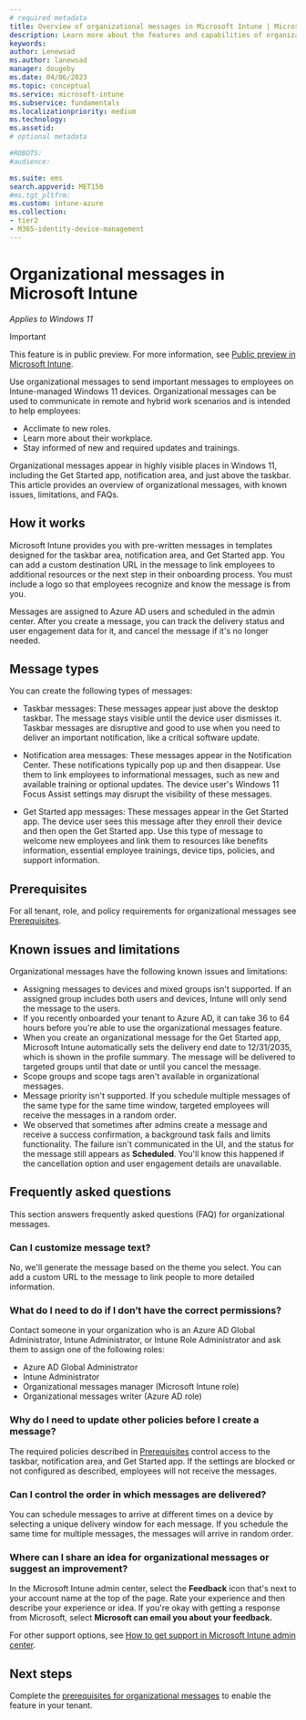```yaml
---
# required metadata
title: Overview of organizational messages in Microsoft Intune | Microsoft Docs
description: Learn more about the features and capabilities of organizational messages.     
keywords:
author: Lenewsad
ms.author: lanewsad
manager: dougeby
ms.date: 04/06/2023
ms.topic: conceptual
ms.service: microsoft-intune
ms.subservice: fundamentals
ms.localizationpriority: medium     
ms.technology:
ms.assetid: 
# optional metadata

#ROBOTS:
#audience:

ms.suite: ems
search.appverid: MET150
#ms.tgt_pltfrm:
ms.custom: intune-azure 
ms.collection:
- tier2
- M365-identity-device-management
---
```


# Organizational messages in Microsoft Intune 

*Applies to Windows 11*  

> [!IMPORTANT]
> This feature is in public preview. For more information, see [Public preview in Microsoft Intune](../fundamentals/public-preview.md).  

Use organizational messages to send important messages to employees on Intune-managed Windows 11 devices.  Organizational messages can be used to communicate in remote and hybrid work scenarios and is intended to help employees:  

* Acclimate to new roles.  
* Learn more about their workplace.
* Stay informed of new and required updates and trainings.  

Organizational messages appear in highly visible places in Windows 11, including the Get Started app, notification area, and just above the taskbar. This article provides an overview of organizational messages, with known issues, limitations, and FAQs.  

## How it works   

Microsoft Intune provides you with pre-written messages in templates designed for the taskbar area, notification area, and Get Started app. You can add a custom destination URL in the message to link employees to additional resources or the next step in their onboarding process. You must include a logo so that employees recognize and know the message is from you.  

Messages are assigned to Azure AD users and scheduled in the admin center. After you create a message, you can track the delivery status and user engagement data for it, and cancel the message if it's no longer needed.   

## Message types  
You can create the following types of messages:  

* Taskbar messages: These messages appear just above the desktop taskbar. The message stays visible until the device user dismisses it.   Taskbar messages are disruptive and good to use when you need to deliver an important notification, like a critical software update.  

* Notification area messages: These messages appear in the Notification Center. These notifications typically pop up and then disappear. Use them to link employees to informational messages, such as new and available training or optional updates. The device user's Windows 11 Focus Assist settings may disrupt the visibility of these messages.   

* Get Started app messages: These messages appear in the Get Started app. The device user sees this message after they enroll their device and then open the Get Started app. Use this type of message to welcome new employees and link them to resources like benefits information, essential employee trainings, device tips, policies, and support information.   

## Prerequisites  
For all tenant, role, and policy requirements for organizational messages see [Prerequisites](organizational-messages-prerequisites.md).    

## Known issues and limitations  

Organizational messages have the following known issues and limitations:  

* Assigning messages to devices and mixed groups isn't supported. If an assigned group includes both users and devices, Intune will only send the message to the users. 
* If you recently onboarded your tenant to Azure AD, it can take 36 to 64 hours before you're able to use the organizational messages feature.
* When you create an organizational message for the Get Started app, Microsoft Intune automatically sets the delivery end date to 12/31/2035, which is shown in the profile summary. The message will be delivered to targeted groups until that date or until you cancel the message. 
* Scope groups and scope tags aren't available in organizational messages.   
* Message priority isn't supported. If you schedule multiple messages of the same type for the same time window, targeted employees will receive the messages in a random order.  
* We observed that sometimes after admins create a message and receive a success confirmation, a background task fails and limits functionality. The failure isn't communicated in the UI, and the status for the message still appears as **Scheduled**. You'll know this happened if the cancellation option and user engagement details are unavailable. 

## Frequently asked questions    
This section answers frequently asked questions (FAQ) for organizational messages.  

### Can I customize message text? 
No, we'll generate the message based on the theme you select. You can add a custom URL to the message to link people to more detailed information.   

### What do I need to do if I don’t have the correct permissions?  
Contact someone in your organization who is an Azure AD Global Administrator, Intune Administrator, or Intune Role Administrator and ask them to assign one of the following roles:  
 * Azure AD Global Administrator 
 * Intune Administrator 
 * Organizational messages manager (Microsoft Intune role) 
 * Organizational messages writer (Azure AD role)  

### Why do I need to update other policies before I create a message?  
The required policies described in [Prerequisites](organizational-messages-prerequisites.md) control access to the taskbar, notification area, and Get Started app. If the settings are blocked or not configured as described, employees will not receive the messages.   

### Can I control the order in which messages are delivered? 
You can schedule messages to arrive at different times on a device by selecting a unique delivery window for each message. If you schedule the same time for multiple messages, the messages will arrive in random order.  

### Where can I share an idea for organizational messages or suggest an improvement?  
In the Microsoft Intune admin center, select the **Feedback** icon that's next to your account name at the top of the page. Rate your experience and then describe your experience or idea. If you're okay with getting a response from Microsoft, select **Microsoft can email you about your feedback.**  

For other support options, see [How to get support in Microsoft Intune admin center](/mem/get-support).  

## Next steps  
Complete the [prerequisites for organizational messages](organizational-messages-prerequisites.md) to enable the feature in your tenant.     
